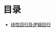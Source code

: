 # 目录
* [线性回归及逻辑回归](https://github.com/2hip3ng/GeniusWiki/blob/main/MachineLearning/LinearRegressionAndLogisticRegression.md)
